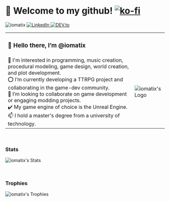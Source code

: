 # 🐉 Welcome to my github! [![ko-fi](https://ko-fi.com/img/githubbutton_sm.svg)](https://ko-fi.com/iomatix)
<img src="https://komarev.com/ghpvc/?username=iomatix&label=Profile%20views&color=0e75b6&style=flat" alt="iomatix" /> <a href="https://www.linkedin.com/in/wypchlak-mateusz/" target="_blank"> <img src="https://img.shields.io/badge/LinkedIn-%230077B5.svg?&style=flat-square&logo=linkedin&logoColor=white" alt="LinkedIn"> </a> <a href="https://dev.to/iomatix" target="_blank"> <img src="https://img.shields.io/badge/DEV-%230A0A0A.svg?&style=flat-square&logo=DEV.to&logoColor=white" alt="DEV.to"> </a>

<table>
  <tr>
    <td colspan="2"><h3>👋 Hello there, I’m @iomatix</h3></td>
  </tr>
  <tr>
    <td>
      👀 I'm interested in programming, music creation, procedural modeling, game design, world creation, and plot development.<br>
      ⭕ I’m currently developing a TTRPG project and collaborating in the game-dev community.<br>
      💞️ I’m looking to collaborate on game development or engaging modding projects.<br>
      ✔️ My game engine of choice is the Unreal Engine.<br>
      📫 I hold a master's degree from a university of technology.
    </td>
    <td><img src="https://avatars.githubusercontent.com/u/13110161?v=4?s=400" alt="iomatix's Logo"></td>
  </tr>
</table>

<br>

### Stats
![iomatix's Stats](https://myreadme.vercel.app/api/embed/iomatix?panels=userstatistics,toprepositories,toplanguages,commitgraph)


<br>

### Trophies
![iomatix's Trophies](https://github-profile-trophy.vercel.app/?username=iomatix&theme=tokyonight)
